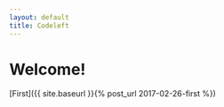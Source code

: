 ```yaml
---
layout: default
title: Codeleft
---
```


Welcome!
========

[First]({{ site.baseurl }}{% post_url 2017-02-26-first %})

